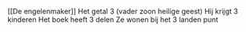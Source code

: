 [[De engelenmaker]]
	Het getal 3 (vader zoon heilige geest)
		Hij krijgt 3 kinderen
		Het boek heeft 3 delen
		Ze wonen bij het 3 landen punt
